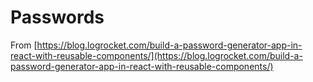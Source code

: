 # Passwords

From [https://blog.logrocket.com/build-a-password-generator-app-in-react-with-reusable-components/](https://blog.logrocket.com/build-a-password-generator-app-in-react-with-reusable-components/)